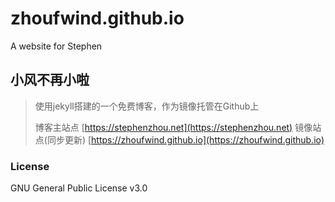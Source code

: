 # zhoufwind.github.io
A website for Stephen

## 小风不再小啦
> 使用jekyll搭建的一个免费博客，作为镜像托管在Github上
>
> 博客主站点 [https://stephenzhou.net](https://stephenzhou.net) 镜像站点(同步更新) [https://zhoufwind.github.io](https://zhoufwind.github.io)

### License

GNU General Public License v3.0
